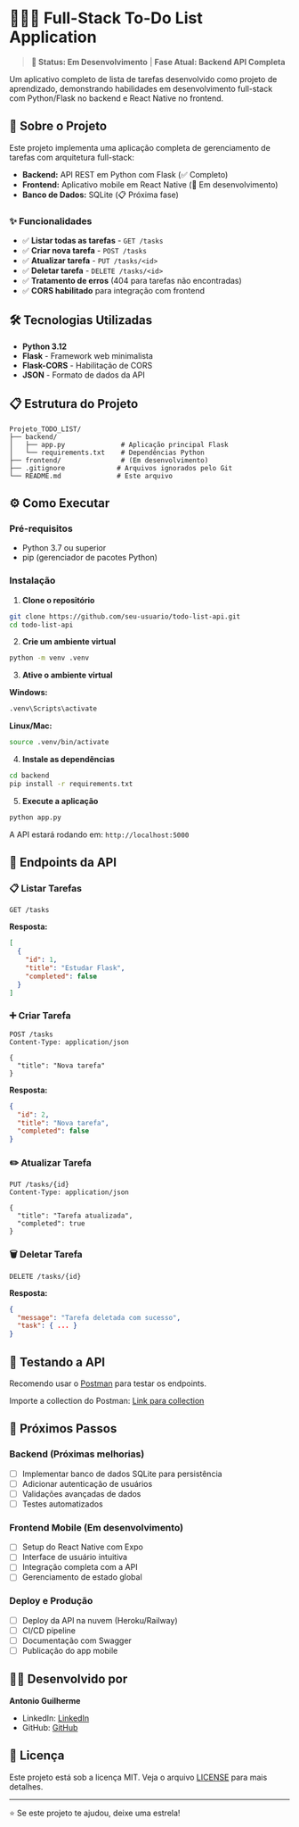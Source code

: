 # 👨🏻‍💻 Full-Stack To-Do List Application

> **🚧 Status: Em Desenvolvimento** | **Fase Atual: Backend API Completa**

Um aplicativo completo de lista de tarefas desenvolvido como projeto de aprendizado, demonstrando habilidades em desenvolvimento full-stack com Python/Flask no backend e React Native no frontend.

## 🚀 Sobre o Projeto

Este projeto implementa uma aplicação completa de gerenciamento de tarefas com arquitetura full-stack:

- **Backend:** API REST em Python com Flask (✅ Completo)
- **Frontend:** Aplicativo mobile em React Native (🚧 Em desenvolvimento)
- **Banco de Dados:** SQLite (📋 Próxima fase)

### ✨ Funcionalidades

- ✅ **Listar todas as tarefas** - `GET /tasks`
- ✅ **Criar nova tarefa** - `POST /tasks`
- ✅ **Atualizar tarefa** - `PUT /tasks/<id>`
- ✅ **Deletar tarefa** - `DELETE /tasks/<id>`
- ✅ **Tratamento de erros** (404 para tarefas não encontradas)
- ✅ **CORS habilitado** para integração com frontend

## 🛠️ Tecnologias Utilizadas

- **Python 3.12**
- **Flask** - Framework web minimalista
- **Flask-CORS** - Habilitação de CORS
- **JSON** - Formato de dados da API

## 📋 Estrutura do Projeto

```
Projeto_TODO_LIST/
├── backend/
│   ├── app.py              # Aplicação principal Flask
│   └── requirements.txt    # Dependências Python
├── frontend/               # (Em desenvolvimento)
├── .gitignore             # Arquivos ignorados pelo Git
└── README.md              # Este arquivo
```

## ⚙️ Como Executar

### Pré-requisitos

- Python 3.7 ou superior
- pip (gerenciador de pacotes Python)

### Instalação

1. **Clone o repositório**
```bash
git clone https://github.com/seu-usuario/todo-list-api.git
cd todo-list-api
```

2. **Crie um ambiente virtual**
```bash
python -m venv .venv
```

3. **Ative o ambiente virtual**

**Windows:**
```bash
.venv\Scripts\activate
```

**Linux/Mac:**
```bash
source .venv/bin/activate
```

4. **Instale as dependências**
```bash
cd backend
pip install -r requirements.txt
```

5. **Execute a aplicação**
```bash
python app.py
```

A API estará rodando em: `http://localhost:5000`

## 📡 Endpoints da API

### 📋 Listar Tarefas
```http
GET /tasks
```

**Resposta:**
```json
[
  {
    "id": 1,
    "title": "Estudar Flask",
    "completed": false
  }
]
```

### ➕ Criar Tarefa
```http
POST /tasks
Content-Type: application/json

{
  "title": "Nova tarefa"
}
```

**Resposta:**
```json
{
  "id": 2,
  "title": "Nova tarefa",
  "completed": false
}
```

### ✏️ Atualizar Tarefa
```http
PUT /tasks/{id}
Content-Type: application/json

{
  "title": "Tarefa atualizada",
  "completed": true
}
```

### 🗑️ Deletar Tarefa
```http
DELETE /tasks/{id}
```

**Resposta:**
```json
{
  "message": "Tarefa deletada com sucesso",
  "task": { ... }
}
```

## 🧪 Testando a API

Recomendo usar o [Postman](https://www.postman.com/) para testar os endpoints.

Importe a collection do Postman: [Link para collection](https://guidev-01-5029446.postman.co/workspace/Guilherme's-Team's-Workspace~a3b8049f-d39a-487e-842d-ba4e5364cbc7/collection/48009682-439caca7-b147-469a-a173-c766bc5362b2?action=share&source=copy-link&creator=48009682)

## 🎯 Próximos Passos

### Backend (Próximas melhorias)
- [ ] Implementar banco de dados SQLite para persistência
- [ ] Adicionar autenticação de usuários
- [ ] Validações avançadas de dados
- [ ] Testes automatizados

### Frontend Mobile (Em desenvolvimento)
- [ ] Setup do React Native com Expo
- [ ] Interface de usuário intuitiva
- [ ] Integração completa com a API
- [ ] Gerenciamento de estado global

### Deploy e Produção
- [ ] Deploy da API na nuvem (Heroku/Railway)
- [ ] CI/CD pipeline
- [ ] Documentação com Swagger
- [ ] Publicação do app mobile

## 👨‍💻 Desenvolvido por

**Antonio Guilherme**

- LinkedIn: [LinkedIn](https://www.linkedin.com/in/antonio-guilherme-santos/)
- GitHub: [GitHub](https://github.com/GuiDev-01)


## 📄 Licença

Este projeto está sob a licença MIT. Veja o arquivo [LICENSE](LICENSE) para mais detalhes.

---

⭐ Se este projeto te ajudou, deixe uma estrela!
